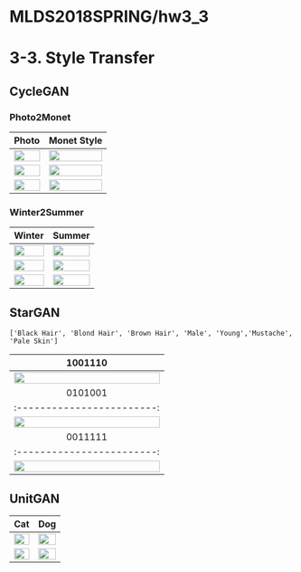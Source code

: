 # MLDS2018SPRING/hw3_3

# 3-3. Style Transfer

## CycleGAN
### Photo2Monet
|      Photo       |        Monet Style        |
|:------------------:|:------------------:|
|<img src="https://github.com/JasonYao81000/MLDS2018SPRING/blob/master/hw3/hw3_3/CycleGAN_result/photo2monet/1.jpg" width="100%">|<img src="https://github.com/JasonYao81000/MLDS2018SPRING/blob/master/hw3/hw3_3/CycleGAN_result/photo2monet/1_.jpg" width="100%">|
|<img src="https://github.com/JasonYao81000/MLDS2018SPRING/blob/master/hw3/hw3_3/CycleGAN_result/photo2monet/2.jpg" width="100%">|<img src="https://github.com/JasonYao81000/MLDS2018SPRING/blob/master/hw3/hw3_3/CycleGAN_result/photo2monet/2_.jpg" width="100%">|
|<img src="https://github.com/JasonYao81000/MLDS2018SPRING/blob/master/hw3/hw3_3/CycleGAN_result/photo2monet/3.jpg" width="100%">|<img src="https://github.com/JasonYao81000/MLDS2018SPRING/blob/master/hw3/hw3_3/CycleGAN_result/photo2monet/3_.jpg" width="100%">|
### Winter2Summer
|      Winter       |        Summer        |
|:------------------:|:------------------:|
|<img src="https://github.com/JasonYao81000/MLDS2018SPRING/blob/master/hw3/hw3_3/CycleGAN_result/winter2summer/1.jpg" width="100%">|<img src="https://github.com/JasonYao81000/MLDS2018SPRING/blob/master/hw3/hw3_3/CycleGAN_result/winter2summer/1_.jpg" width="100%">|
|<img src="https://github.com/JasonYao81000/MLDS2018SPRING/blob/master/hw3/hw3_3/CycleGAN_result/winter2summer/2.jpg" width="100%">|<img src="https://github.com/JasonYao81000/MLDS2018SPRING/blob/master/hw3/hw3_3/CycleGAN_result/winter2summer/2_.jpg" width="100%">|
|<img src="https://github.com/JasonYao81000/MLDS2018SPRING/blob/master/hw3/hw3_3/CycleGAN_result/winter2summer/3.jpg" width="100%">|<img src="https://github.com/JasonYao81000/MLDS2018SPRING/blob/master/hw3/hw3_3/CycleGAN_result/winter2summer/3_.jpg" width="100%">|

## StarGAN
```
['Black Hair', 'Blond Hair', 'Brown Hair', 'Male', 'Young','Mustache', 'Pale Skin']
```
|1001110|
|:------------------------:|
|<img src="https://github.com/JasonYao81000/MLDS2018SPRING/blob/master/hw3/hw3_3/StarGAN_result/1001110.jpg" width="100%">|
|0101001|
|:------------------------:|
|<img src="https://github.com/JasonYao81000/MLDS2018SPRING/blob/master/hw3/hw3_3/StarGAN_result/0101001.jpg" width="100%">|
|0011111|
|:------------------------:|
|<img src="https://github.com/JasonYao81000/MLDS2018SPRING/blob/master/hw3/hw3_3/StarGAN_result/0011111.jpg" width="100%">|

## UnitGAN
|      Cat       |        Dog        |
|:------------------:|:------------------:|
|<img src="https://github.com/JasonYao81000/MLDS2018SPRING/blob/master/hw3/hw3_3/UnitGAN_result/1_cat.jpg" width="100%">|<img src="https://github.com/JasonYao81000/MLDS2018SPRING/blob/master/hw3/hw3_3/UnitGAN_result/1_dog.jpg" width="100%">|
|<img src="https://github.com/JasonYao81000/MLDS2018SPRING/blob/master/hw3/hw3_3/UnitGAN_result/2_cat.jpg" width="100%">|<img src="https://github.com/JasonYao81000/MLDS2018SPRING/blob/master/hw3/hw3_3/UnitGAN_result/2_dog.jpg" width="100%">|


